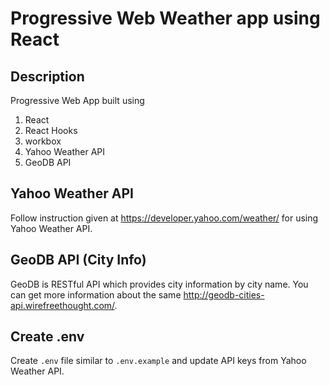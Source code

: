 # Progressive Web Weather app using React

## Description

Progressive Web App built using

1. React
2. React Hooks
3. workbox
4. Yahoo Weather API
5. GeoDB API

## Yahoo Weather API

Follow instruction given at https://developer.yahoo.com/weather/ for using Yahoo Weather API.

## GeoDB API (City Info)

GeoDB is RESTful API which provides city information by city name. You can get more information about the same http://geodb-cities-api.wirefreethought.com/.

## Create .env

Create `.env` file similar to `.env.example` and update API keys from Yahoo Weather API.

